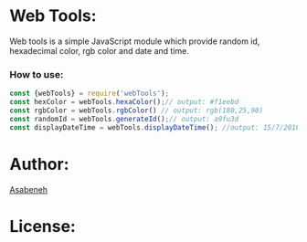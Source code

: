 # Web Tools:

Web tools is a simple JavaScript module which provide random id, hexadecimal color, rgb color and date and time.

### How to use:

```javascript
const {webTools} = require('webTools');
const hexColor = webTools.hexaColor();// output: #f1eebd
const rgbColor = webTools.rgbColor() // output: rgb(180,25,90)
const randomId = webTools.generateId();// output: a9fu3d
const displayDateTime = webTools.displayDateTime(); //output: 15/7/2018 06:47

```

# Author:

[Asabeneh](https://github.com/Asabeneh)

# License:

